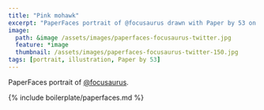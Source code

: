 ```yaml
---
title: "Pink mohawk"
excerpt: "PaperFaces portrait of @focusaurus drawn with Paper by 53 on an iPad."
image: 
  path: &image /assets/images/paperfaces-focusaurus-twitter.jpg 
  feature: *image
  thumbnail: /assets/images/paperfaces-focusaurus-twitter-150.jpg
tags: [portrait, illustration, Paper by 53]
---
```


PaperFaces portrait of [@focusaurus](http://twitter.com/focusaurus).

{% include boilerplate/paperfaces.md %}
